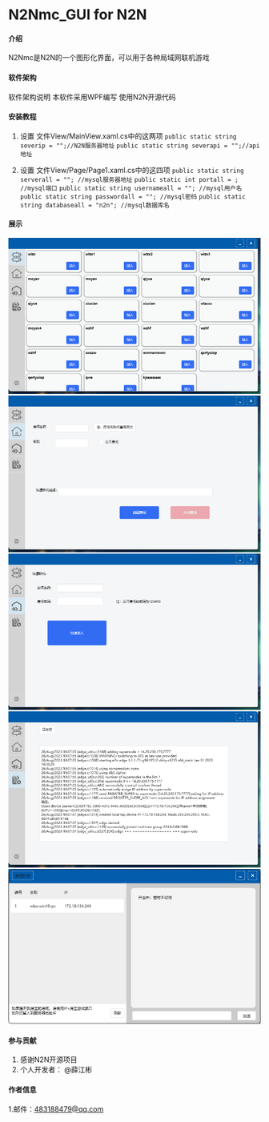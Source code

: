 # N2Nmc_GUI for N2N

#### 介绍
N2Nmc是N2N的一个图形化界面，可以用于各种局域网联机游戏

#### 软件架构
软件架构说明
本软件采用WPF编写
使用N2N开源代码

#### 安装教程

1.  设置 文件View/MainView.xaml.cs中的这两项
   `public static string severip = "";//N2N服务器地址`
   `public static string severapi = "";//api地址`
    
2.  设置 文件View/Page/Page1.xaml.cs中的这四项
    `public static string serverall = ""; //mysql服务器地址`
    `public static int portall = ; //mysql端口`
    `public static string usernameall = ""; //mysql用户名`
    `public static string passwordall = ""; //mysql密码`
    `public static string databaseall = "n2n"; //mysql数据库名`
    
#### 展示
![输入图片说明](%E5%B1%95%E7%A4%BA%E5%9B%BE%E7%89%87/Snipaste_2023-08-26_10-07-25.png)
![输入图片说明](%E5%B1%95%E7%A4%BA%E5%9B%BE%E7%89%87/Snipaste_2023-08-26_10-07-34.png)
![输入图片说明](%E5%B1%95%E7%A4%BA%E5%9B%BE%E7%89%87/Snipaste_2023-08-26_10-07-43.png)
![输入图片说明](%E5%B1%95%E7%A4%BA%E5%9B%BE%E7%89%87/Snipaste_2023-08-26_10-08-05.png)
![输入图片说明](%E5%B1%95%E7%A4%BA%E5%9B%BE%E7%89%87/Snipaste_2023-08-26_10-08-14.png)
#### 参与贡献

1.  感谢N2N开源项目
2.  个人开发者： @薛江彬 


#### 作者信息
1.邮件：483188479@qq.com

